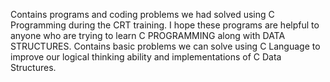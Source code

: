 Contains programs and coding problems we had solved using C Programming during the CRT training. I hope these programs are helpful to anyone who are trying to learn C PROGRAMMING along with DATA STRUCTURES.
Contains basic problems we can solve using C Language to improve our logical thinking ability and implementations of C Data Structures.
